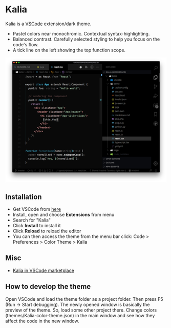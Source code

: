 # Kalia

Kalia is a [VSCode](https://code.visualstudio.com/) extension/dark theme.

- Pastel colors near monochromic. Contextual syntax-highlighting.
- Balanced contrast. Carefully selected styling to help you focus on the code's flow.
- A tick line on the left showing the top function scope.

![Kalia VSCode Theme](./kalia.png)

## Installation

- Get VSCode from [here](https://code.visualstudio.com/)
- Install, open and choose **Extensions** from menu
- Search for "Kalia"
- Click **Install** to install it
- Click **Reload** to reload the editor
- You can then access the theme from the menu bar click: Code > Preferences > Color Theme > Kalia

## Misc

- [Kalia in VSCode marketplace](https://marketplace.visualstudio.com/items?itemName=krasimir.kalia)

## How to develop the theme

Open VSCode and load the theme folder as a project folder. Then press F5 (Run -> Start debugging). The newly opened window is basically the preview of the theme. So, load some other project there. Change colors (themes/Kalia-color-theme.json) in the main window and see how they affect the code in the new window.
